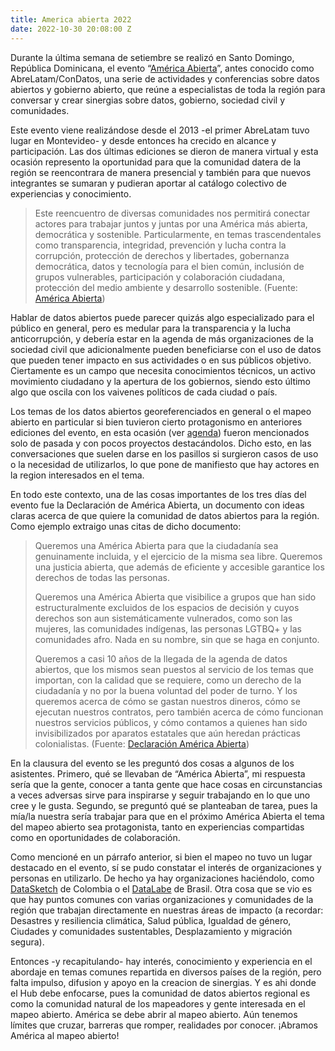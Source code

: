 ```yaml
---
title: America abierta 2022
date: 2022-10-30 20:08:00 Z
---
```


Durante la última semana de setiembre se realizó en Santo Domingo, República Dominicana, el evento “[América Abierta](https://americaabierta.org/)”, antes conocido como AbreLatam/ConDatos, una serie de actividades y conferencias sobre datos abiertos y gobierno abierto, que reúne a especialistas de toda la región para conversar y crear sinergias sobre datos, gobierno, sociedad civil y comunidades.

Este evento viene realizándose desde el 2013 -el primer AbreLatam tuvo lugar en Montevideo- y desde entonces ha crecido en alcance y participación. Las dos últimas ediciones se dieron de manera virtual y esta ocasión represento la oportunidad para que la comunidad datera de la región se reencontrara de manera presencial y también para que nuevos integrantes se sumaran y pudieran aportar al catálogo colectivo de experiencias y conocimiento.

> Este reencuentro de diversas comunidades nos permitirá conectar actores para trabajar juntos y juntas por una América más abierta, democrática y sostenible. Particularmente, en temas trascendentales como transparencia, integridad, prevención y lucha contra la corrupción, protección de derechos y libertades, gobernanza democrática, datos y tecnología para el bien común, inclusión de grupos vulnerables, participación y colaboración ciudadana, protección del medio ambiente y desarrollo sostenible. (Fuente: [América Abierta](https://americaabierta.org/acerca-de/))

Hablar de datos abiertos puede parecer quizás algo especializado para el público en general, pero es medular para la transparencia y la lucha anticorrupción, y debería estar en la agenda de más organizaciones de la sociedad civil que adicionalmente pueden beneficiarse con el uso de datos que pueden tener impacto en sus actividades o en sus públicos objetivo. Ciertamente es un campo que necesita conocimientos técnicos, un activo movimiento ciudadano y la apertura de los gobiernos, siendo esto último algo que oscila con los vaivenes políticos de cada ciudad o país.

Los temas de los datos abiertos georeferenciados en general o el mapeo abierto en particular si bien tuvieron cierto protagonismo en anteriores ediciones del evento, en esta ocasión (ver [agenda](https://americaabierta.org/agenda/)) fueron mencionados solo de pasada y con pocos proyectos destacándolos. Dicho esto, en las conversaciones que suelen darse en los pasillos si surgieron casos de uso o la necesidad de utilizarlos, lo que pone de manifiesto que hay actores en la region interesados en el tema.

En todo este contexto, una de las cosas importantes de los tres días del evento fue la Declaración de América Abierta, un documento con ideas claras acerca de que quiere la comunidad de datos abiertos para la región. Como ejemplo extraigo unas citas de dicho documento:

> Queremos una América Abierta para que la ciudadanía sea genuinamente incluida, y el ejercicio de la misma sea libre. Queremos una justicia abierta, que además de eficiente y accesible garantice los derechos de todas las personas.
>
> Queremos una América Abierta que visibilice a grupos que han sido estructuralmente excluidos de los espacios de decisión y cuyos derechos son aun sistemáticamente vulnerados, como son las mujeres, las comunidades indígenas, las personas LGTBQ\+ y las comunidades afro. Nada en su nombre, sin que se haga en conjunto.
>
> Queremos a casi 10 años de la llegada de la agenda de datos abiertos, que los mismos sean puestos al servicio de los temas que importan, con la calidad que se requiere, como un derecho de la ciudadanía y no por la buena voluntad del poder de turno. Y los queremos acerca de cómo se gastan nuestros dineros, cómo se ejecutan nuestros contratos, pero también acerca de cómo funcionan nuestros servicios públicos, y cómo contamos a quienes han sido invisibilizados por aparatos estatales que aún heredan prácticas colonialistas. (Fuente: [Declaración América Abierta](https://americaabierta.org/abrelatam-queremos-una-americaabierta-para-todas-las-personas/))

En la clausura del evento se les preguntó dos cosas a algunos de los asistentes. Primero, qué se llevaban de “América Abierta”, mi respuesta sería que la gente, conocer a tanta gente que hace cosas en circunstancias a veces adversas sirve para inspirarse y seguir trabajando en lo que uno cree y le gusta. Segundo, se preguntó qué se planteaban de tarea, pues la mía/la nuestra sería trabajar para que en el próximo América Abierta el tema del mapeo abierto sea protagonista, tanto en experiencias compartidas como en oportunidades de colaboración.

Como mencioné en un párrafo anterior, si bien el mapeo no tuvo un lugar destacado en el evento, sí se pudo constatar el interés de organizaciones y personas en utilizarlo. De hecho ya hay organizaciones haciéndolo, como [DataSketch](https://www.datasketch.co/) de Colombia o el [DataLabe](https://datalabe.org/) de Brasil. Otra cosa que se vio es que hay puntos comunes con varias organizaciones y comunidades de la región que trabajan directamente en nuestras áreas de impacto (a recordar: Desastres y resiliencia climática, Salud pública, Igualdad de género, Ciudades y comunidades sustentables, Desplazamiento y migración segura).

Entonces -y recapitulando- hay interés, conocimiento y experiencia en el abordaje en temas comunes repartida en diversos países de la región, pero falta impulso, difusion y apoyo en la creacion de sinergias. Y es ahi donde el Hub debe enfocarse, pues la comunidad de datos abiertos regional es como la comunidad natural de los mapeadores y gente interesada en el mapeo abierto. América se debe abrir al mapeo abierto. Aún tenemos límites que cruzar, barreras que romper, realidades por conocer. ¡Abramos América al mapeo abierto!